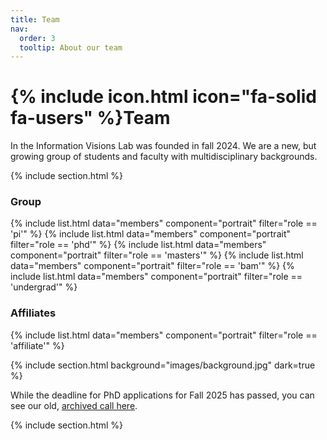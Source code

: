```yaml
---
title: Team
nav:
  order: 3
  tooltip: About our team
---
```


# {% include icon.html icon="fa-solid fa-users" %}Team

In the Information Visions Lab was founded in fall 2024. We are a new, but growing group of students and faculty with multidisciplinary backgrounds.  

{% include section.html %}

### Group
{% include list.html data="members" component="portrait" filter="role == 'pi'" %}
{% include list.html data="members" component="portrait" filter="role == 'phd'" %}
{% include list.html data="members" component="portrait" filter="role == 'masters'" %}
{% include list.html data="members" component="portrait" filter="role == 'bam'" %}
{% include list.html data="members" component="portrait" filter="role == 'undergrad'" %}

### Affiliates
{% include list.html data="members" component="portrait" filter="role == 'affiliate'" %}

<!-- ### Alumni
{% include list.html data="members" component="portrait" filter="role == 'alumni'" style="tiny"%} -->

{% include section.html background="images/background.jpg" dark=true %}

While the deadline for PhD applications for Fall 2025 has passed, you can see our old, [archived call here](https://evanpeck.github.io/group/new-phd). 

{% include section.html %}

<!-- {% capture content %}

{% include figure.html image="images/photo.jpg" %}
{% include figure.html image="images/photo.jpg" %}
{% include figure.html image="images/photo.jpg" %}

{% endcapture %}

{% include grid.html style="square" content=content %} -->
